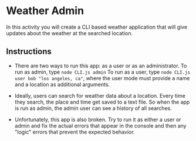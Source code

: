 # Weather Admin

In this activity you will create a CLI based weather application that will give updates about the weather at the searched location.

## Instructions

* There are two ways to run this app: as a user or as an administrator. To run as admin, type `node CLI.js admin` To run as a user, type `node CLI.js user bob "los angeles, ca"`, where the user mode must provide a name and a location as additional arguments.

* Ideally, users can search for weather data about a location. Every time they search, the place and time get saved to a text file. So when the app is run as admin, the admin user can see a history of all searches.

* Unfortunately, this app is also broken. Try to run it as either a user or admin and fix the actual errors that appear in the console and then any "logic" errors that prevent the expected behavior.

